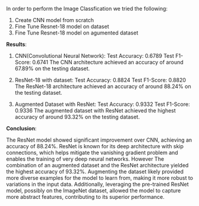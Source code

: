In order to perform the Image Classfication we tried the following:

1. Create CNN model from scratch
2. Fine Tune Resnet-18 model on dataset
3. Fine Tune Resnet-18 model on agumented dataset

**Results**:
1. CNN(Convolutional Neural Network):
   Test Accuracy: 0.6789
   Test F1-Score: 0.6741
   The CNN architecture achieved an accuracy of around 67.89% on the testing dataset.
   
2. ResNet-18 with dataset:
  Test Accuracy: 0.8824
  Test F1-Score: 0.8820
  The ResNet-18 architecture achieved an accuracy of around 88.24% on the testing dataset.

3. Augmented Dataset with ResNet:
 Test Accuracy: 0.9332
 Test F1-Score: 0.9336
 The augmented dataset with ResNet achieved the highest accuracy of around 93.32% on the testing dataset.

**Conclusion**:

 The ResNet model showed significant improvement over CNN, achieving an accuracy of 88.24%. 
 ResNet is known for its deep architecture with skip connections,
 which helps mitigate the vanishing gradient problem and enables
 the training of very deep neural networks. However The
 combination of an augmented dataset and the ResNet
 architecture yielded the highest accuracy of 93.32%. Augmenting
 the dataset likely provided more diverse examples for the model
 to learn from, making it more robust to variations in the input data.
 Additionally, leveraging the pre-trained ResNet model, possibly on
 the ImageNet dataset, allowed the model to capture more
 abstract features, contributing to its superior performance.

